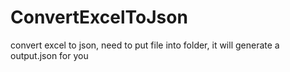 # ConvertExcelToJson


convert excel to json, 
need to put file into folder, 
it will generate a output.json for you
